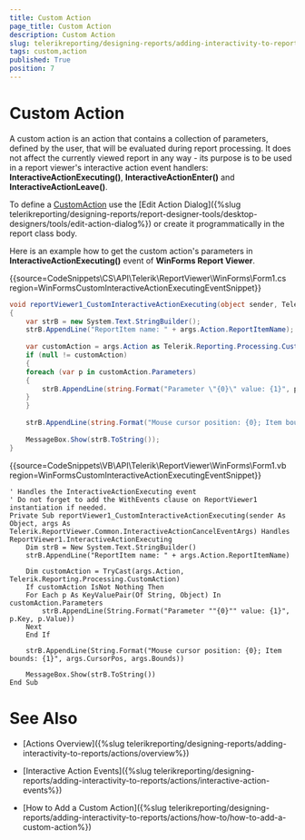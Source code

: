 ```yaml
---
title: Custom Action
page_title: Custom Action 
description: Custom Action
slug: telerikreporting/designing-reports/adding-interactivity-to-reports/actions/custom-action
tags: custom,action
published: True
position: 7
---
```


# Custom Action

A custom action is an action that contains a collection of parameters, defined by the user, that will be evaluated during report processing. It does not affect the currently viewed report in any way - its purpose is to be used in a report viewer's interactive action event handlers: __InteractiveActionExecuting()__, __InteractiveActionEnter()__ and __InteractiveActionLeave()__. 

To define a [CustomAction](/reporting/api/Telerik.Reporting.CustomAction) use the [Edit Action Dialog]({%slug telerikreporting/designing-reports/report-designer-tools/desktop-designers/tools/edit-action-dialog%}) or create it programmatically in the report class body. 

Here is an example how to get the custom action's parameters in __InteractiveActionExecuting()__ event of __WinForms Report Viewer__. 

{{source=CodeSnippets\CS\API\Telerik\ReportViewer\WinForms\Form1.cs region=WinFormsCustomInteractiveActionExecutingEventSnippet}}
````C#
void reportViewer1_CustomInteractiveActionExecuting(object sender, Telerik.ReportViewer.Common.InteractiveActionCancelEventArgs args)
{
	var strB = new System.Text.StringBuilder();
	strB.AppendLine("ReportItem name: " + args.Action.ReportItemName);
	
	var customAction = args.Action as Telerik.Reporting.Processing.CustomAction;
	if (null != customAction)
	{
	foreach (var p in customAction.Parameters)
	{
		strB.AppendLine(string.Format("Parameter \"{0}\" value: {1}", p.Key, p.Value));
	}
	}
	
	strB.AppendLine(string.Format("Mouse cursor position: {0}; Item bounds: {1}", args.CursorPos, args.Bounds));
	
	MessageBox.Show(strB.ToString());
}
````
{{source=CodeSnippets\VB\API\Telerik\ReportViewer\WinForms\Form1.vb region=WinFormsCustomInteractiveActionExecutingEventSnippet}}
````VB
' Handles the InteractiveActionExecuting event
' Do not forget to add the WithEvents clause on ReportViewer1 instantiation if needed.
Private Sub reportViewer1_CustomInteractiveActionExecuting(sender As Object, args As Telerik.ReportViewer.Common.InteractiveActionCancelEventArgs) Handles ReportViewer1.InteractiveActionExecuting
	Dim strB = New System.Text.StringBuilder()
	strB.AppendLine("ReportItem name: " + args.Action.ReportItemName)
	
	Dim customAction = TryCast(args.Action, Telerik.Reporting.Processing.CustomAction)
	If customAction IsNot Nothing Then
	For Each p As KeyValuePair(Of String, Object) In customAction.Parameters
		strB.AppendLine(String.Format("Parameter ""{0}"" value: {1}", p.Key, p.Value))
	Next
	End If
	
	strB.AppendLine(String.Format("Mouse cursor position: {0}; Item bounds: {1}", args.CursorPos, args.Bounds))
	
	MessageBox.Show(strB.ToString())
End Sub
````

# See Also

 * [Actions Overview]({%slug telerikreporting/designing-reports/adding-interactivity-to-reports/actions/overview%})
 
 * [Interactive Action Events]({%slug telerikreporting/designing-reports/adding-interactivity-to-reports/actions/interactive-action-events%})
 
 * [How to Add a Custom Action]({%slug telerikreporting/designing-reports/adding-interactivity-to-reports/actions/how-to/how-to-add-a-custom-action%})